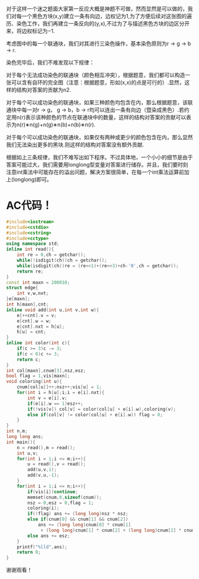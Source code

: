 对于这样一个迷之题面大家第一反应大概是神题不可做，然而显然是可以做的，我们对每一个黑色方块(x,y)建立一条有向边，边权记为1,为了方便后续对这张图的遍历、染色工作，我们再建立一条反向的(y,x),不过为了与描述黑色方块的边区分开来，将边权标记为−1.

考虑图中的每一个联通块，我们对其进行三染色操作，基本染色原则为r -> g -> b -> r.

染色完毕后，我们不难发现以下规律：

对于每个无法成功染色的联通块（颜色相互冲突），根据题意，我们都可以构造一张可以含有自环的完全图（注意：根据题意，形如(x,x)的点是可行的）.显然，这样的结构对答案的贡献为n2.

对于每个可以成功染色的联通块，如果三种颜色均包含在内，那么根据题意，该联通块中每一对r -> g， g -> b，b -> r均可以连出一条有向边（暨染成黑色）.若约定用n(r)表示该种颜色的节点在联通块中的数量，这样的结构对答案的贡献可以表示为n(r)∗n(g)+n(g)∗n(b)+n(b)∗n(r).

对于每个可以成功染色的联通块，如果仅有两种或更少的颜色包含在内，那么显然我们无法染出更多的黑块.则这样的结构对答案没有额外贡献.

根据如上三条规律，我们不难写出如下程序。不过具体地，一个小小的细节是由于答案可能过大，我们需要用longlong型变量对答案进行储存。并且，我们要时刻注意int乘法中可能存在的溢出问题，解决方案很简单，在每一个int乘法运算前加上(longlong)即可。

# AC代码！

```cpp
#include<iostream>
#include<cstdio>
#include<cstring>
#include<cctype>
using namespace std;
inline int read(){
    int re = 0,ch = getchar();
    while(!isdigit(ch))ch = getchar();
    while(isdigit(ch))re = (re<<1)+(re<<3)+ch-'0',ch = getchar();
    return re;
}
const int maxn = 200010;
struct edge{
    int v,w,nxt;
}e[maxn];
int h[maxn],cnt;
inline void add(int u,int v,int w){
    e[++cnt].v = v;
    e[cnt].w = w;
    e[cnt].nxt = h[u];
    h[u] = cnt;
}
inline int color(int c){
    if(c >= 3)c -= 3;
    if(c < 0)c += 3;
    return c;
}
int col[maxn],cnum[3],nsz,esz;
bool flag = 1,vis[maxn];
void coloring(int u){
    cnum[col[u]]++;nsz++;vis[u] = 1;
    for(int i = h[u];i;i = e[i].nxt){
        int v = e[i].v;
        if(e[i].w == 1)esz++;
        if(!vis[v]) col[v] = color(col[u] + e[i].w),coloring(v);
        else if(col[v] != color(col[u] + e[i].w)) flag = 0;
    }
}
int n,m;
long long ans;
int main(){
    n = read(),m = read();
    int u,v;
    for(int i = 1;i <= m;i++){
        u = read(),v = read();
        add(u,v,1);
        add(v,u,-1);
    }
    for(int i = 1;i <= n;i++){
        if(vis[i])continue;
        memset(cnum,0,sizeof(cnum));
        nsz = 0,esz = 0,flag = 1;
        coloring(i);
        if(!flag) ans += (long long)nsz * nsz;
        else if(cnum[0] && cnum[1] && cnum[2]) 
            ans += (long long)cnum[0] * cnum[1]
             + (long long)cnum[1] * cnum[2] + (long long)cnum[2] * cnum[0];
        else ans += esz;
    }
    printf("%lld",ans);
    return 0;
} 
```
谢谢观看！